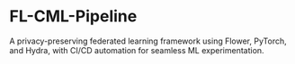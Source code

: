 # FL-CML-Pipeline
A privacy-preserving federated learning framework using Flower, PyTorch, and Hydra, with CI/CD automation for seamless ML experimentation.
